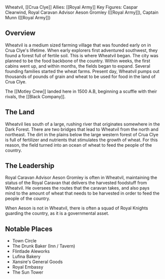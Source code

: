 Wheatvil, [[Crua Clye]]
Allies: [[Royal Army]]
Key Figures: Caspar Clearwind, Royal Caravan Advisor Aeson Gromley ([[Royal Army]]), Captain Munn ([[Royal Army]])

## Overview
Wheatvil is a medium sized farming village that was founded early on in Crua Clye's lifetime. When early explorers first adventured southwest, they found a forest full of fertile soil. This is where Wheatvil began. The city was planned to be the food backbone of the country. Within weeks, the first cabins went up, and within months, the fields began to expand. Several founding families started the wheat farms. Present day, Wheatvil pumps out thousands of pounds of grain and wheat to be used for food in the land of Crua Clye.

The [[Motley Crew]] landed here in 1500 A.B, beginning a scuffle with their rivals, the [[Black Company]].

## The Land
Wheatvil lies south of a large, rushing river that originates somewhere in the Dark Forest. There are two bridges that lead to Wheatvil from the north and northeast. The dirt in the plains below the large western forest of Crua Clye is full of fertilizer and nutrients that stimulates the growth of wheat. For this reason, the field turned into an ocean of wheat to feed the people of the country.

## The Leadership
Royal Caravan Advisor Aeson Gromley is often in Wheatvil, maintaining the status of the Royal Caravan that delivers the harvested foodstuff from Wheatvil. He oversees the routes that the caravan takes, and also pays mind to the amount of wheat that needs to be harvested in order to feed the people of the country. 

When Aeson is not in Wheatvil, there is often a squad of Royal Knights guarding the country, as it is a governmental asset.

## Notable Places
- Town Circle
- The Drunk Baker (Inn / Tavern)
- Flintlade Aleworks
- Lufina Bakery
- Xansire's General Goods
- Royal Embassy
- The Sun Tower